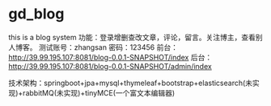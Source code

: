 # gd_blog
this is a blog system 
功能：登录增删查改文章，评论，留言。关注博主，查看别人博客。 
测试账号：zhangsan 密码：123456 
前台：http://39.99.195.107:8081/blog-0.0.1-SNAPSHOT/index 
后台：http://39.99.195.107:8081/blog-0.0.1-SNAPSHOT/admin/index

技术架构：springboot+jpa+mysql+thymeleaf+bootstrap+elasticsearch(未实现)+rabbitMQ(未实现)+tinyMCE(一个富文本编辑器)
